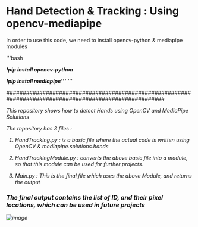 # Hand Detection & Tracking : Using opencv-mediapipe

In order to use this code, we need to install opencv-python & mediapipe modules

'''bash

<b><i>!pip install opencv-python</b>

 <b><i>!pip install mediapipe'''</b></i>
 '''
  
 ########################################################################################################

This repository shows how to detect Hands using OpenCV and MediaPipe Solutions

The repository has 3 files :

1. HandTracking.py : is a basic file where the actual code is written using OpenCV & mediapipe.solutions.hands

2. HandTrackingModule.py : converts the above basic file into a module, so that this module can be used for further projects.

3. Main.py : This is the final file which uses the above Module, and returns the output

### The final output contains the list of ID, and their pixel locations, which can be used in future projects
    

![image](https://user-images.githubusercontent.com/90382338/151774140-5cb155d9-d992-4d5c-8a01-b54f4a6aba8a.png)
